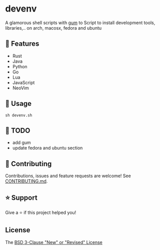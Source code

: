 # devenv

A glamorous shell scripts with [gum](https://github.com/charmbracelet/gum) to Script to install development tools, libraries,.. on arch, macosx, fedora and ubuntu

## 🚀 Features

- Rust
- Java
- Python
- Go
- Lua
- JavaScript
- NeoVim

## 📖 Usage

```shell
sh devenv.sh
```

## :seedling: TODO

- add gum
- update fedora and ubuntu section

## 🤝 Contributing

Contributions, issues and feature requests are welcome! See [CONTRIBUTING.md](CONTRIBUTING.md).

## ⭐️ Support

Give a ⭐️ if this project helped you!

## License

The [BSD 3-Clause "New" or "Revised" License](LICENSE)
